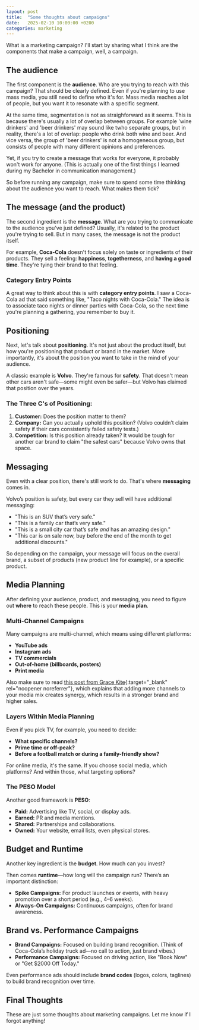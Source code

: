 ```yaml
---
layout: post
title:  "Some thoughts about campaigns"
date:   2025-02-10 10:00:00 +0200
categories: marketing
---
```




What is a marketing campaign? I'll start by sharing what I think are the components that make a campaign, well, a campaign.

## The audience

The first component is the **audience**. Who are you trying to reach with this campaign? That should be clearly defined. Even if you're planning to use mass media, you still need to define who it's for. Mass media reaches a lot of people, but you want it to resonate with a specific segment. 

At the same time, segmentation is not as straighforward as it seems. This is because there's usually a lot of overlap between groups. For example 'wine drinkers' and 'beer drinkers' may sound like twho separate groups, but in reality, there's a lot of overlap: people who drink both wine and beer. And vice versa, the group of 'beer drinkers' is not a homogeneous group, but consists of people with many different opinions and preferences.

Yet, if you try to create a message that works for everyone, it probably won't work for anyone. (This is actually one of the first things I learned during my Bachelor in communication management.)

So before running any campaign, make sure to spend some time thinking about the audience you want to reach. What makes them tick?


## The message (and the product)

The second ingredient is the **message**. What are you trying to communicate to the audience you've just defined? Usually, it's related to the product you're trying to sell. But in many cases, the message is not the product itself.

For example, **Coca-Cola** doesn't focus solely on taste or ingredients of their products. They sell a feeling: **happiness**, **togetherness**, and **having a good time**. They're tying their brand to that feeling.

### Category Entry Points

A great way to think about this is with **category entry points**. I saw a Coca-Cola ad that said something like, "Taco nights with Coca-Cola." The idea is to associate taco nights or dinner parties with Coca-Cola, so the next time you're planning a gathering, you remember to buy it.

## Positioning

Next, let's talk about **positioning**. It's not just about the product itself, but how you're positioning that product or brand in the market. More importantly, it's about the position you want to take in the mind of your audience.

A classic example is **Volvo**. They're famous for **safety**. That doesn't mean other cars aren't safe—some might even be safer—but Volvo has claimed that position over the years.

### The Three C's of Positioning:

1. **Customer:** Does the position matter to them?
2. **Company:** Can you actually uphold this position? (Volvo couldn’t claim safety if their cars consistently failed safety tests.)
3. **Competition:** Is this position already taken? It would be tough for another car brand to claim "the safest cars" because Volvo owns that space.

## Messaging 

Even with a clear position, there's still work to do. That's where **messaging** comes in.

Volvo’s position is safety, but every car they sell will have additional messaging:

- "This is an SUV that’s very safe."
- "This is a family car that’s very safe."
- "This is a small city car that’s safe *and* has an amazing design."
- "This car is on sale now, buy before the end of the month to get additional discounts."

So depending on the campaign, your message will focus on the overall brand, a subset of products (new product line for example), or a specific product. 

## Media Planning

After defining your audience, product, and messaging, you need to figure out **where** to reach these people. This is your **media plan**.

### Multi-Channel Campaigns

Many campaigns are multi-channel, which means using different platforms:

- **YouTube ads**
- **Instagram ads**
- **TV commercials**
- **Out-of-home (billboards, posters)**
- **Print media**

Also make sure to read [this post from Grace Kite](https://magicnumbers.co.uk/articles/in-brand-building-now-its-the-little-things-that-count/){:target="_blank" rel="noopener noreferrer"}, which explains that adding more channels to your media mix creates synergy, which results in a stronger brand and higher sales.

### Layers Within Media Planning

Even if you pick TV, for example, you need to decide:

- **What specific channels?**
- **Prime time or off-peak?**
- **Before a football match or during a family-friendly show?**

For online media, it's the same. If you choose social media, which platforms? And within those, what targeting options?

### The PESO Model

Another good framework is **PESO**:

- **Paid:** Advertising like TV, social, or display ads.
- **Earned:** PR and media mentions.
- **Shared:** Partnerships and collaborations.
- **Owned:** Your website, email lists, even physical stores.

## Budget and Runtime

Another key ingredient is the **budget**. How much can you invest?

Then comes **runtime**—how long will the campaign run? There’s an important distinction:

- **Spike Campaigns:** For product launches or events, with heavy promotion over a short period (e.g., 4–6 weeks).
- **Always-On Campaigns:** Continuous campaigns, often for brand awareness.

## Brand vs. Performance Campaigns

- **Brand Campaigns:** Focused on building brand recognition. (Think of Coca-Cola’s holiday truck ad—no call to action, just brand vibes.)
- **Performance Campaigns:** Focused on driving action, like "Book Now" or "Get \$2000 Off Today."

Even performance ads should include **brand codes** (logos, colors, taglines) to build brand recognition over time.

## Final Thoughts

These are just some thoughts about marketing campaigns. Let me know if I forgot anything!

